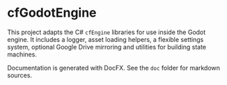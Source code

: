 # cfGodotEngine

This project adapts the C# `cfEngine` libraries for use inside the Godot engine. It includes a logger, asset loading helpers, a flexible settings system, optional Google Drive mirroring and utilities for building state machines.

Documentation is generated with DocFX. See the `doc` folder for markdown sources.
